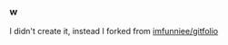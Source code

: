 ### w

<p>I didn't create it, instead I forked from <a href="https://github.com/imfunniee/gitfolio">imfunniee/gitfolio</a></p>
